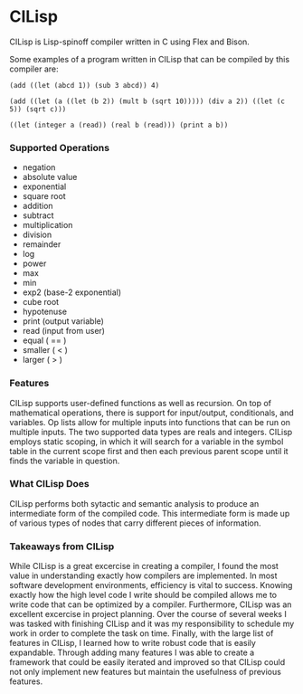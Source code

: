 # CILisp
CILisp is Lisp-spinoff compiler written in C using Flex and Bison.

Some examples of a program written in CILisp that can be compiled by this compiler are:
```
(add ((let (abcd 1)) (sub 3 abcd)) 4)
```
```
(add ((let (a ((let (b 2)) (mult b (sqrt 10))))) (div a 2)) ((let (c 5)) (sqrt c)))
```
```
((let (integer a (read)) (real b (read))) (print a b))
```

### Supported Operations
  - negation
  - absolute value
  - exponential
  - square root
  - addition
  - subtract
  - multiplication
  - division
  - remainder
  - log
  - power
  - max
  - min
  - exp2 (base-2 exponential)
  - cube root
  - hypotenuse
  - print (output variable)
  - read (input from user)
  - equal ( == )
  - smaller ( < )
  - larger ( > )
  
### Features
CILisp supports user-defined functions as well as recursion. On top of mathematical operations, 
there is support for input/output, conditionals, and variables. Op lists allow for multiple inputs into functions that can be run on multiple inputs. The two supported data types are reals and integers. CILisp employs static scoping, in which it will search for a variable in the symbol table in the current scope first and then each previous parent scope until it finds the variable in question.

### What CILisp Does
CILisp performs both sytactic and semantic analysis to produce an intermediate form of the compiled code. This intermediate
form is made up of various types of nodes that carry different pieces of information.

### Takeaways from CILisp
While CILisp is a great excercise in creating a compiler, I found the most value in understanding exactly how compilers are
implemented. In most software development environments, efficiency is vital to success. Knowing exactly how the high level code
I write should be compiled allows me to write code that can be optimized by a compiler. Furthermore, CILisp was an excellent
excercise in project planning. Over the course of several weeks I was tasked with finishing CILisp and it was my responsibility
to schedule my work in order to complete the task on time. Finally, with the large list of features in CILisp, I learned how
to write robust code that is easily expandable. Through adding many features I was able to create a framework that could be
easily iterated and improved so that CILisp could not only implement new features but maintain the usefulness of previous features.
